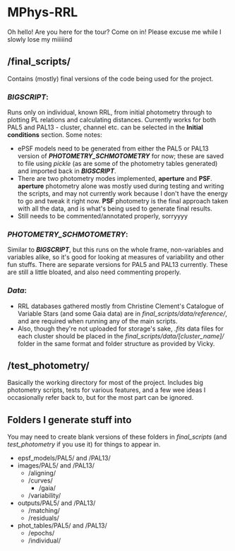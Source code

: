 # MPhys-RRL

Oh hello! Are you here for the tour? Come on in! Please excuse me while I slowly lose my miiiiind

## /final_scripts/

Contains (mostly) final versions of the code being used for the project.

### ***BIGSCRIPT***:
Runs only on individual, known RRL, from initial photometry through to plotting PL relations and calculating distances. Currently works for both PAL5 and PAL13 - cluster, channel etc. can be selected in the **Initial conditions** section. Some notes:

- ePSF models need to be generated from either the PAL5 or PAL13 version of ***PHOTOMETRY_SCHMOTOMETRY*** for now; these are saved to file using *pickle* (as are some of the photometry tables generated) and imported back in ***BIGSCRIPT***.
- There are two photometry modes implemented, **aperture** and **PSF**. **aperture** photometry alone was mostly used during testing and writing the scripts, and may not currently work because I don't have the energy to go and tweak it right now. **PSF** photometry is the final approach taken with all the data, and is what's being used to generate final results.
- Still needs to be commented/annotated properly, sorryyyy

### ***PHOTOMETRY_SCHMOTOMETRY***:
Similar to ***BIGSCRIPT***, but this runs on the whole frame, non-variables and variables alike, so it's good for looking at measures of variability and other fun stuffs. There are separate versions for PAL5 and PAL13 currently. These are still a little bloated, and also need commenting properly.

### ***Data***:
- RRL databases gathered mostly from Christine Clement's Catalogue of Variable Stars (and some Gaia data) are in *final_scripts/data/reference/*, and are required when running any of the main scripts.
- Also, though they're not uploaded for storage's sake, *.fits* data files for each cluster should be placed in the *final_scripts/data/[cluster_name]/* folder in the same format and folder structure as provided by Vicky.


## /test_photometry/

Basically the working directory for most of the project. Includes big photometry scripts, tests for various features, and a few wee ideas I occasionally refer back to, but for the most part can be ignored.


## Folders I generate stuff into

You may need to create blank versions of these folders in *final_scripts* (and *test_photometry* if you use it) for things to appear in.

- epsf_models/PAL5/ and /PAL13/
- images/PAL5/ and /PAL13/
  - /aligning/
  - /curves/
    - /gaia/
  - /variability/
- outputs/PAL5/ and /PAL13/
  - /matching/
  - /residuals/
- phot_tables/PAL5/ and /PAL13/
  - /epochs/
  - /individual/
